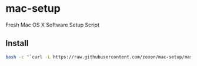 # mac-setup
Fresh Mac OS X Software Setup Script

## Install

```sh
bash -c "`curl -L https://raw.githubusercontent.com/zoxon/mac-setup/master/setup.sh`"
```
